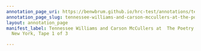 ```yaml
---
annotation_page_uri: https://benwbrum.github.io/hrc-test/annotations/tennessee-williams-and-carson-mccullers-at-the-poetry-center-ymha-new-york-tape-1-of-3-canvas-1-fade.json
annotation_page_slug: tennessee-williams-and-carson-mccullers-at-the-poetry-center-ymha-new-york-tape-1-of-3-canvas-1-fade
layout: annotation_page
manifest_label: Tennessee Williams and Carson McCullers at  The Poetry Center, YMHA,
  New York, Tape 1 of 3

---
```

